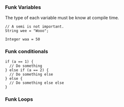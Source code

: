 ### Funk Variables
The type of each variable must be know at compile time.
```
// A semi is not important.
String wee = "Wooo";

Integer waa = 50
```

### Funk conditionals
```
if (a == 1) {
  // Do something
} else if (a == 2) {
  // Do something else
} else {
  // Do something else else
}
```

### Funk Loops

